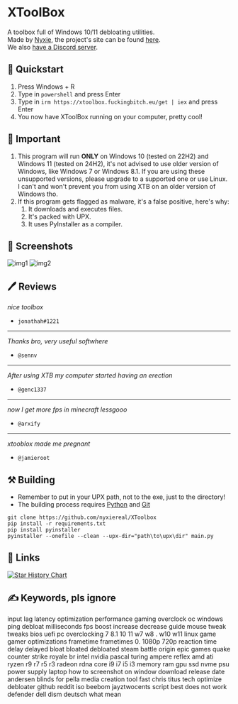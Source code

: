# XToolBox
A toolbox full of Windows 10/11 debloating utilities.\
Made by [Nyxie](https://nyx.fuckingbitch.eu), the project's site can be found [here](https://xtoolbox.fuckingbitch.eu).\
We also [have a Discord server](https://discord.gg/sSUzWhvB6d).

## 🚀 Quickstart
1. Press Windows + R
2. Type in `powershell` and press Enter
3. Type in `irm https://xtoolbox.fuckingbitch.eu/get | iex` and press Enter
4. You now have XToolBox running on your computer, pretty cool!

## 📑 Important
1. This program will run __ONLY__ on Windows 10 (tested on 22H2) and Windows 11 (tested on 24H2), it's not advised to use older version of Windows, like Windows 7 or Windows 8.1. If you are using these unsupported versions, please upgrade to a supported one or use Linux. I can't and won't prevent you from using XTB on an older version of Windows tho.
2. If this program gets flagged as malware, it's a false positive, here's why:
    1. It downloads and executes files.
    2. It's packed with UPX.
    3. It uses PyInstaller as a compiler.

## 📸 Screenshots
![img1](.github/image-1.png)
![img2](.github/image-2.png)


## 🖊️ Reviews
*nice toolbox*

- `jonathah#1221`

------

*Thanks bro, very useful softwhere*

- `@sennv`

------

*After using XTB my computer started having an erection*

- `@genc1337`

------

*now I get more fps in minecraft lessgooo*

- `@arxify`

------

*xtooblox made me pregnant*

- `@jamieroot`

## ⚒️ Building
- Remember to put in your UPX path, not to the exe, just to the directory!
- The building process requires [Python](https://www.python.org/downloads/) and [Git](https://git-scm.com/downloads)
```
git clone https://github.com/nyxiereal/XToolbox
pip install -r requirements.txt
pip install pyinstaller
pyinstaller --onefile --clean --upx-dir="path\to\upx\dir" main.py
```

## 🔗 Links

<a href="https://star-history.com/#nyxiereal/xtoolbox&Date">
 <picture>
   <source media="(prefers-color-scheme: dark)" srcset="https://api.star-history.com/svg?repos=nyxiereal/xtoolbox&type=Date&theme=dark" />
   <source media="(prefers-color-scheme: light)" srcset="https://api.star-history.com/svg?repos=nyxiereal/xtoolbox&type=Date" />
   <img alt="Star History Chart" src="https://api.star-history.com/svg?repos=nyxiereal/xtoolbox&type=Date" />
 </picture>
</a>

## ✍️ Keywords, pls ignore
input lag latency optimization performance gaming overclock oc windows ping debloat milliseconds fps boost increase decrease guide mouse tweak tweaks bios uefi pc overclocking 7 8.1 10 11 w7 w8 . w10 w11 linux game gamer optimizations frametime frametimes 0. 1080p 720p reaction time delay delayed bloat bloated debloated steam battle origin epic games quake counter strike royale br intel nvidia pascal turing ampere reflex amd ati ryzen r9 r7 r5 r3 radeon rdna core i9 i7 i5 i3 memory ram gpu ssd nvme psu power supply laptop how to screenshot on window download release date andersen blinds for pella media creation tool fast chris titus tech optimize debloater github reddit iso beebom jayztwocents script best does not work defender dell dism deutsch what mean 
